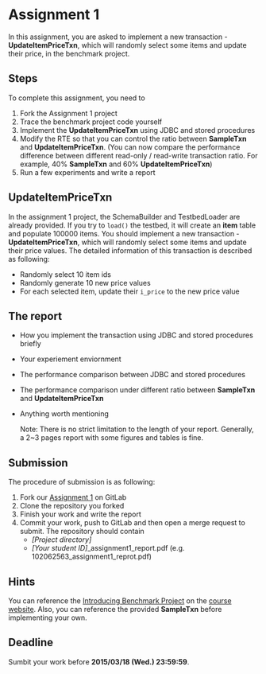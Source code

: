 # Assignment 1
In this assignment, you are asked to implement a new transaction - **UpdateItemPriceTxn**, which will randomly select some items and update their price, in the benchmark project.

## Steps
To complete this assignment, you need to

1. Fork the Assignment 1 project
2. Trace the benchmark project code yourself
3. Implement the **UpdateItemPriceTxn** using JDBC and stored procedures
4. Modify the RTE so that you can control the ratio between **SampleTxn** and **UpdateItemPriceTxn**. (You can now compare the performance difference between different read-only / read-write transaction ratio. For example, 40% **SampleTxn** and 60% **UpdateItemPriceTxn**)
5. Run a few experiments and write a report

## UpdateItemPriceTxn 
In the assignment 1 project, the SchemaBuilder and TestbedLoader are already provided. If you try to `load()` the testbed, it will create an **item** table and populate 100000 items. You should implement a new transaction - **UpdateItemPriceTxn**, which will randomly select some items and update their price values. The detailed information of this transaction is described as following:

- Randomly select 10 item ids
- Randomly generate 10 new price values
- For each selected item, update their `i_price` to the new price value

## The report
- How you implement the transaction using JDBC and stored procedures briefly
- Your experiement enviornment
- The performance comparison between JDBC and stored procedures
- The performance comparison under different ratio between **SampleTxn** and **UpdateItemPriceTxn**
- Anything worth mentioning

	Note: There is no strict limitation to the length of your report. Generally, a 2~3 pages report with some figures and tables is fine.



## Submission

The procedure of submission is as following:

1. Fork our [Assignment 1](http://shwu10.cs.nthu.edu.tw/2015-cloud-database/assignment-1) on GitLab
2. Clone the repository you forked
3. Finish your work and write the report
4. Commit your work, push to GitLab and then open a merge request to submit. The repository should contain
	- *[Project directory]*
	- *[Your student ID]*_assignment1_report.pdf (e.g. 102062563_assignment1_reprot.pdf)

## Hints
You can reference the [Introducing Benchmark Project](http://netdb-db.appspot.com/slides/tas/IV_Introducing_Benchmark_Project.pdf) on the [course website](http://netdb-db.appspot.com/). Also, you can reference the provided **SampleTxn** before implementing your own.

## Deadline
Sumbit your work before **2015/03/18 (Wed.) 23:59:59**.
